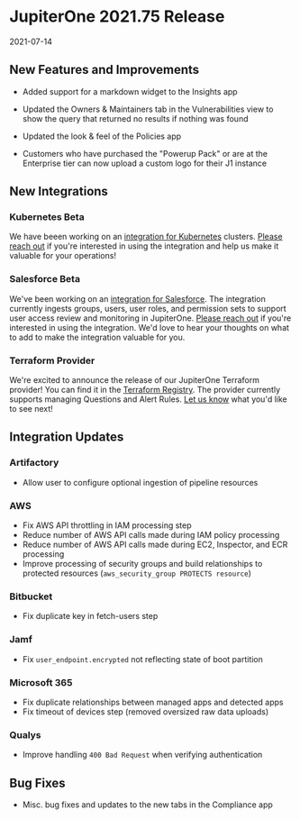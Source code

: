 # JupiterOne 2021.75 Release

2021-07-14

## New Features and Improvements

- Added support for a markdown widget to the Insights app

- Updated the Owners & Maintainers tab in the Vulnerabilities view to show the query that returned no results if nothing was found

- Updated the look & feel of the Policies app

- Customers who have purchased the "Powerup Pack" or are at the Enterprise tier can now upload a custom logo for their J1 instance


## New Integrations

### Kubernetes Beta
We have beeen working on an [integration for Kubernetes](https://github.com/JupiterOne/graph-kubernetes/blob/master/docs/jupiterone.md) clusters. [Please reach out](https://forms.gle/HoPsNdtMPwdzVA367) if you're interested in using the integration and help us make it valuable for your operations!

### Salesforce Beta
We've been working on an [integration for Salesforce](https://github.com/JupiterOne/graph-salesforce/blob/master/docs/jupiterone.md). The integration currently ingests groups, users, user roles, and permission sets to support user access review and monitoring in JupiterOne. [Please reach out](https://forms.gle/HoPsNdtMPwdzVA367) if you're interested in using the integration. We'd love to hear your thoughts on what to add to make the integration valuable for you.

### Terraform Provider
We're excited to announce the release of our JupiterOne Terraform provider! You can find it in the [Terraform Registry](https://registry.terraform.io/providers/JupiterOne/jupiterone/latest). The provider currently supports managing Questions and Alert Rules. [Let us know](https://forms.gle/HoPsNdtMPwdzVA367) what you'd like to see next!

## Integration Updates

### Artifactory
- Allow user to configure optional ingestion of pipeline resources

### AWS
- Fix AWS API throttling in IAM processing step
- Reduce number of AWS API calls made during IAM policy processing
- Reduce number of AWS API calls made during EC2, Inspector, and ECR processing
- Improve processing of security groups and build relationships to protected resources (`aws_security_group PROTECTS resource`)

### Bitbucket
- Fix duplicate key in fetch-users step

### Jamf
- Fix `user_endpoint.encrypted` not reflecting state of boot partition

### Microsoft 365
- Fix duplicate relationships between managed apps and detected apps
- Fix timeout of devices step (removed oversized raw data uploads)

### Qualys
- Improve handling `400 Bad Request` when verifying authentication


## Bug Fixes
 
- Misc. bug fixes and updates to the new tabs in the Compliance app
